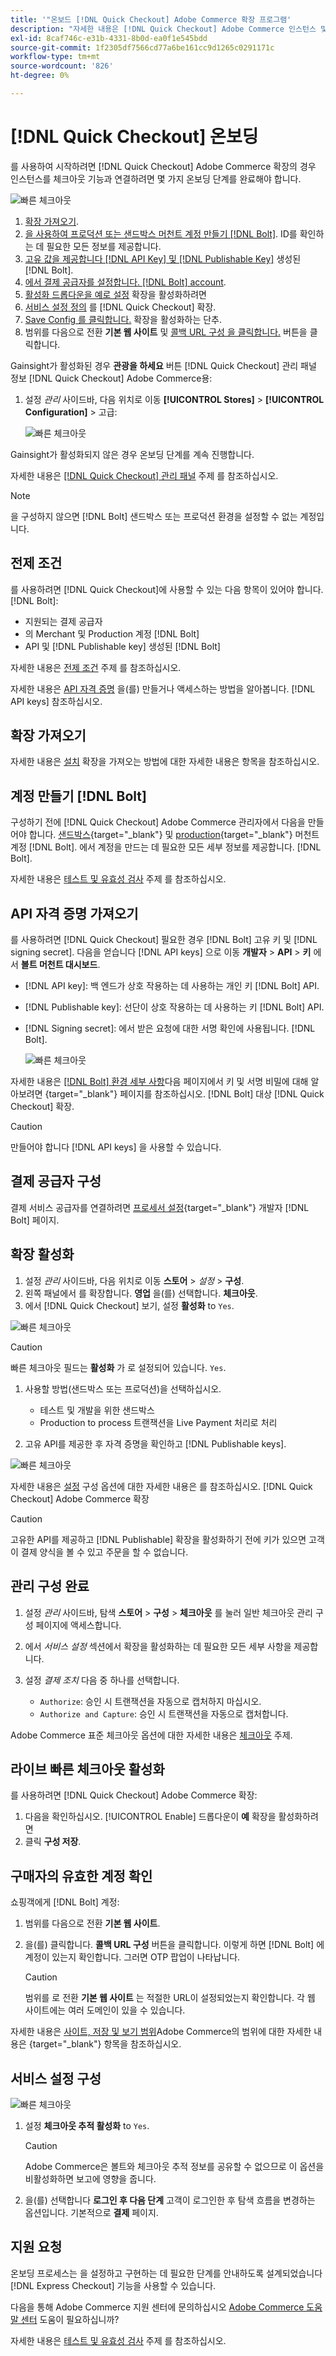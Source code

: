 ```yaml
---
title: '"온보드 [!DNL Quick Checkout] Adobe Commerce 확장 프로그램'
description: "자세한 내용은 [!DNL Quick Checkout] Adobe Commerce 인스턴스 및 확장을 성공적으로 온보드 및 설정하는 방법을 활용할 수 있습니다."
exl-id: 8caf746c-e31b-4331-8b0d-ea0f1e545bdd
source-git-commit: 1f2305df7566cd77a6be161cc9d1265c0291171c
workflow-type: tm+mt
source-wordcount: '826'
ht-degree: 0%

---
```


# [!DNL Quick Checkout] 온보딩

를 사용하여 시작하려면 [!DNL Quick Checkout] Adobe Commerce 확장의 경우 인스턴스를 체크아웃 기능과 연결하려면 몇 가지 온보딩 단계를 완료해야 합니다.

![빠른 체크아웃](assets/overview-admin-panel.png)

1. [확장 가져오기](#get-extension).
1. [을 사용하여 프로덕션 또는 샌드박스 머천트 계정 만들기 [!DNL Bolt]](#create-account-with-bolt). ID를 확인하는 데 필요한 모든 정보를 제공합니다.
1. [고유 값을 제공합니다 [!DNL API Key] 및 [!DNL Publishable Key]](#obtain-api-credentials) 생성된 [!DNL Bolt].
1. [에서 결제 공급자를 설정합니다. [!DNL Bolt] account](#configure-payment-providers).
1. [활성화 드롭다운을 예로 설정](#enable-extension) 확장을 활성화하려면
1. [서비스 설정 정의](#complete-admin-configuration) 를 [!DNL Quick Checkout] 확장.
1. [Save Config 를 클릭합니다.](#enable-live-quick-checkout) 확장을 활성화하는 단추.
1. 범위를 다음으로 전환 **기본 웹 사이트** 및 [콜백 URL 구성 을 클릭합니다.](#check-shopper-valid-account) 버튼을 클릭합니다.

Gainsight가 활성화된 경우 **관광을 하세요** 버튼 [!DNL Quick Checkout] 관리 패널 정보 [!DNL Quick Checkout] Adobe Commerce용:

1. 설정 _관리_ 사이드바, 다음 위치로 이동 **[!UICONTROL Stores]** > **[!UICONTROL Configuration]** > 고급:

   ![빠른 체크아웃](assets/gainsight-admin.png)

Gainsight가 활성화되지 않은 경우 온보딩 단계를 계속 진행합니다.

자세한 내용은 [[!DNL Quick Checkout] 관리 패널](../quick-checkout/admin-panel.md) 주제 를 참조하십시오.

>[!NOTE]
>
> 을 구성하지 않으면 [!DNL Bolt] 샌드박스 또는 프로덕션 환경을 설정할 수 없는 계정입니다.

## 전제 조건

를 사용하려면 [!DNL Quick Checkout]에 사용할 수 있는 다음 항목이 있어야 합니다. [!DNL Bolt]:

- 지원되는 결제 공급자
- 의 Merchant 및 Production 계정 [!DNL Bolt]
- API 및 [!DNL Publishable key] 생성된 [!DNL Bolt]

자세한 내용은 [전제 조건](../quick-checkout/prerequisites.md) 주제 를 참조하십시오.

자세한 내용은 [API 자격 증명](#obtain-api-credentials) 을(를) 만들거나 액세스하는 방법을 알아봅니다. [!DNL API keys] 참조하십시오.

## 확장 가져오기

자세한 내용은 [설치](../quick-checkout/install.md) 확장을 가져오는 방법에 대한 자세한 내용은 항목을 참조하십시오.

## 계정 만들기 [!DNL Bolt]

구성하기 전에 [!DNL Quick Checkout] Adobe Commerce 관리자에서 다음을 만들어야 합니다. [샌드박스](https://merchant-sandbox.bolt.com/register?platform=magento2){target=&quot;_blank&quot;} 및 [production](https://merchant.bolt.com/register?platform=magento2){target=&quot;_blank&quot;} 머천트 계정 [!DNL Bolt]. 에서 계정을 만드는 데 필요한 모든 세부 정보를 제공합니다. [!DNL Bolt].

자세한 내용은 [테스트 및 유효성 검사](../quick-checkout/testing.md) 주제 를 참조하십시오.

## API 자격 증명 가져오기

를 사용하려면 [!DNL Quick Checkout] 필요한 경우 [!DNL Bolt] 고유 키 및 [!DNL signing secret]. 다음을 얻습니다 [!DNL API keys] 으로 이동 **개발자** > **API** > **키** 에서 **볼트 머천트 대시보드**.

- [!DNL API key]: 백 엔드가 상호 작용하는 데 사용하는 개인 키 [!DNL Bolt] API.
- [!DNL Publishable key]: 선단이 상호 작용하는 데 사용하는 키 [!DNL Bolt] API.
- [!DNL Signing secret]: 에서 받은 요청에 대한 서명 확인에 사용됩니다. [!DNL Bolt].

   ![빠른 체크아웃](assets/account-credentials.png)

자세한 내용은 [[!DNL Bolt] 환경 세부 사항](https://help.bolt.com/developers/references/environment-details/#about-keys)다음 페이지에서 키 및 서명 비밀에 대해 알아보려면 {target=&quot;_blank&quot;} 페이지를 참조하십시오. [!DNL Bolt] 대상 [!DNL Quick Checkout] 확장.

>[!CAUTION]
>
> 만들어야 합니다 [!DNL API keys] 을 사용할 수 있습니다.

## 결제 공급자 구성

결제 서비스 공급자를 연결하려면 [프로세서 설정](https://help.bolt.com/integrations/adobe-quick-checkout/set-up/){target=&quot;_blank&quot;} 개발자 [!DNL Bolt] 페이지.

## 확장 활성화

1. 설정 _관리_ 사이드바, 다음 위치로 이동 **스토어** > _설정_ > **구성**.
1. 왼쪽 패널에서 를 확장합니다. **영업** 을(를) 선택합니다. **체크아웃**.
1. 에서 [!DNL Quick Checkout] 보기, 설정 **활성화** to `Yes`.

![빠른 체크아웃](assets/quick-checkout-view-no-enable.png)

>[!CAUTION]
>
> 빠른 체크아웃 필드는 **활성화** 가 로 설정되어 있습니다. `Yes`.

1. 사용할 방법(샌드박스 또는 프로덕션)을 선택하십시오.

   - 테스트 및 개발을 위한 샌드박스
   - Production to process 트랜잭션을 Live Payment 처리로 처리

1. 고유 API를 제공한 후 자격 증명을 확인하고 [!DNL Publishable keys].

![빠른 체크아웃](assets/quick-checkout-main-view-react.png)

자세한 내용은 [설정](../quick-checkout/settings-quick-checkout.md) 구성 옵션에 대한 자세한 내용은 를 참조하십시오. [!DNL Quick Checkout] Adobe Commerce 확장

>[!CAUTION]
>
> 고유한 API를 제공하고 [!DNL Publishable] 확장을 활성화하기 전에 키가 있으면 고객이 결제 양식을 볼 수 있고 주문을 할 수 없습니다.

## 관리 구성 완료

1. 설정 _관리_ 사이드바, 탐색 **스토어** > **구성** > **체크아웃** 를 눌러 일반 체크아웃 관리 구성 페이지에 액세스합니다.
1. 에서 _서비스 설정_ 섹션에서 확장을 활성화하는 데 필요한 모든 세부 사항을 제공합니다.
1. 설정 _결제 조치_ 다음 중 하나를 선택합니다.

   - `Authorize`: 승인 시 트랜잭션을 자동으로 캡처하지 마십시오.
   - `Authorize and Capture`: 승인 시 트랜잭션을 자동으로 캡처합니다.

Adobe Commerce 표준 체크아웃 옵션에 대한 자세한 내용은 [체크아웃](https://docs.magento.com/user-guide/configuration/sales/checkout.html) 주제.

## 라이브 빠른 체크아웃 활성화

를 사용하려면 [!DNL Quick Checkout] Adobe Commerce 확장:

1. 다음을 확인하십시오. [!UICONTROL Enable] 드롭다운이 **예** 확장을 활성화하려면
1. 클릭 **구성 저장**.

## 구매자의 유효한 계정 확인

쇼핑객에게 [!DNL Bolt] 계정:

1. 범위를 다음으로 전환 **기본 웹 사이트**.
1. 을(를) 클릭합니다. **콜백 URL 구성** 버튼을 클릭합니다. 이렇게 하면 [!DNL Bolt] 에 계정이 있는지 확인합니다. 그러면 OTP 팝업이 나타납니다.

   >[!CAUTION]
   >
   > 범위를 로 전환 **기본 웹 사이트** 는 적절한 URL이 설정되었는지 확인합니다. 각 웹 사이트에는 여러 도메인이 있을 수 있습니다.

자세한 내용은 [사이트, 저장 및 보기 범위](https://experienceleague.adobe.com/docs/commerce-admin/start/setup/websites-stores-views.html#scope-settings)Adobe Commerce의 범위에 대한 자세한 내용은 {target=&quot;_blank&quot;} 항목을 참조하십시오.

## 서비스 설정 구성

![빠른 체크아웃](assets/service-settings.png)

1. 설정 **체크아웃 추적 활성화** to `Yes`.

   >[!CAUTION]
   >
   > Adobe Commerce은 볼트와 체크아웃 추적 정보를 공유할 수 없으므로 이 옵션을 비활성화하면 보고에 영향을 줍니다.

1. 을(를) 선택합니다 **로그인 후 다음 단계** 고객이 로그인한 후 탐색 흐름을 변경하는 옵션입니다. 기본적으로 **결제** 페이지.

## 지원 요청

온보딩 프로세스는 을 설정하고 구현하는 데 필요한 단계를 안내하도록 설계되었습니다 [!DNL Express Checkout] 기능을 사용할 수 있습니다.

다음을 통해 Adobe Commerce 지원 센터에 문의하십시오 [Adobe Commerce 도움말 센터](https://experienceleague.adobe.com/docs/commerce-knowledge-base/kb/help-center-guide/magento-help-center-user-guide.html?lang=en) 도움이 필요하십니까?

자세한 내용은 [테스트 및 유효성 검사](../quick-checkout/testing.md) 주제 를 참조하십시오.
